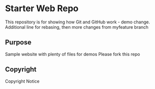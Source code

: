 # Starter Web Repo

This repository is for showing how Git and GitHub work - demo change. 
Additional line for rebasing, then
more changes from myfeature branch

## Purpose

Sample website with plenty of files for demos
Please fork this repo

## Copyright

Copyright Notice